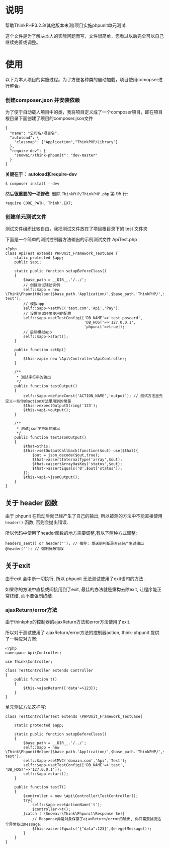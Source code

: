 # 说明

帮助ThinkPHP3.2.3(其他版本未测)项目实施phpunit单元测试.

这个文件是为了解决本人的实际问题而写，文件很简单，您看过以后完全可以自己继续完善或调整。

# 使用

以下为本人项目的实施过程。为了方便各种类的自动加载，项目使用comopser进行整合。

### 创建composer.json 并安装依赖

为了便于自动载人项目中的类，我将项目定义成了一个composer项目，即在项目根目录下面创建了项目的composer.json文件

```
{
  "name": "公司名/项目名",
  "autoload": {
    "classmap": ["Application","ThinkPHP/Library"]
  },
  "require-dev": {
    "snowair/think-phpunit": "dev-master"
  }
}
```

**关键在于： autoload和require-dev**

```
$ composer install --dev
```

然后**很重要的一项修改**: 删除 `ThinkPHP/ThinkPHP.php` 第 95 行:

```
require CORE_PATH.'Think'.EXT;
```

### 创建单元测试文件

测试文件组织比较自由，我把测试文件放在了项目根目录下的 test 文件夹

下面是一个简单的测试控制器方法输出的示例测试文件 ApiTest.php

```
<?php
class ApiTest extends PHPUnit_Framework_TestCase {
    static protected $app;
    public $api;

    static public function setupBeforeClass()
    {
        $base_path = __DIR__.'/../';
        // 创建测试辅助实例
        self::$app = new \Think\PhpunitHelper($base_path.'Application/',$base_path.'ThinkPHP/',$base_path.'Runtime-test');
        // 模拟app
        self::$app->setMVC('test.com','Api','Pay');
        // 设置测试环境使用的配置
        self::$app->setTestConfig(['DB_NAME'=>'test_poscard',
                                   'DB_HOST'=>'127.0.0.1',
                                   'phpunit'=>true]);
        // 启动模拟app
        self::$app->start();
    }

    public function setUp()
    {
        $this->api= new \Api\Controller\ApiController;
    }
    
    /**
     * 测试字符串的输出
     */
    public function testOutput()
    {
        self::$app->defineConst('ACTION_NAME','output'); // 测试方法里先定义一些你的action方法里用到的常量
        $this->expectOutputString('123');
        $this->api->output();
    }
    
    /**
     * 测试json字符串的输出
     */
    public function testJsonOutput()
    {
        $that=$this;
        $this->setOutputCallback(function($out) use($that){
            $out = json_decode($out,true);
            $that->assertInternalType('array',$out);
            $that->assertArrayHasKey('status',$out);
            $that->assertEquals('0',$out['status']);
        });
        $this->api->jsonOutput();
    }
}
```

## 关于 header 函数

由于 phpunit 在启动后就已经产生了自己的输出, 所以被测的方法中不能直接使用 `header()` 函数, 否则会抛出错误. 

所以代码中使用了header函数的地方需要调整,有以下两种方式调整:

```
headers_sent() or header(''); // 推荐: 发送前判断是否已经产生过输出
@header(''); // 强制屏蔽错误
```

## 关于exit

由于exit 会中断一切执行, 所以 phpunit 无法测试使用了exit语句的方法 . 
 
如果你的方法中直接或间接用到了exit, 最佳的办法就是重构去除exit, 让程序能正常终结, 而不要强制终结.

### ajaxReturn/error方法

由于thinkphp的控制器的ajaxReturn方法和error方法使用了exit. 

所以对于测试使用了 ajaxReturn/error方法的控制器action, think-phpunit 提供了一种应对方案:


```
<?php
namespace Api\Controller;

use Think\Controller;

class TestController extends Controller
{
    public function t()
    {
        $this->ajaxReturn(['data'=>123]);
    }
}
```

单元测试方法这样写:

```
class TestControllerTest extends \PHPUnit_Framework_TestCase{

    static protected $app;

    static public function setupBeforeClass()
    {
        $base_path = __DIR__.'/../';
        self::$app = new \Think\PhpunitHelper($base_path.'Application/',$base_path.'ThinkPHP/',$base_path.'Runtime-test');
        self::$app->setMVC('domain.com','Api','Test');
        self::$app->setTestConfig(['DB_NAME'=>'test', 'DB_HOST'=>'127.0.0.1']);
        self::$app->start();
    }
    
    public function testT()
    {
        $controller = new \Api\Controller\TestController();
        try{
            self::$app->setActionName('t');
            $controller->t();
        }catch ( \Snowair\Think\Phpunit\Response $e){
            // Response异常对象保存了ajaxReturn/error的输出, 你只需要捕捉这个异常取出message.
            $this->assertEquals('{"data":123}',$e->getMessage());
        }
    }
}
```
